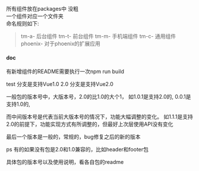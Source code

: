 所有组件放在packages中 没粗     
一个组件对应一个文件夹      
命名规则如下:       
> tm-a- 后台组件
> tm-t- 前台组件
> tm-m- 手机端组件
> tm-c- 通用组件
> phoenix- 对于phoenix的扩展应用

#### doc
有新增组件的README需要执行一次npm run build

test 分支是支持Vue1.0
2.0  分支是支持Vue2.0

一般包的版本号中，大版本号，2.0的比1.0的大个1，
如1.0.1是支持2.0的, 0.0.1是支持1.0的,

而中间版本号是代表当前大版本号的情况下，功能大幅调整的变化。
如1.1.1是支持2.0的前提下，功能实现方式有所调整的，但最好上次层使用API没有变化

最后一个版本是一般的，常规的，bug修复之后的新的版本

ps 有的如果没有包是2.0和1.0兼容的，比如header和footer包

具体包的版本号以及使用说明，看各自包的readme